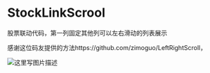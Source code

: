 # StockLinkScrool
股票联动代码，第一列固定其他列可以左右滑动的列表展示

感谢这位码友提供的方法https://github.com/zimoguo/LeftRightScroll，

![这里写图片描述](http://img.blog.csdn.net/20160713101520042)
